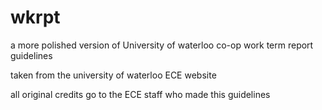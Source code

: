 wkrpt
=====

a more polished version of University of waterloo co-op work term report guidelines

taken from the university of waterloo ECE website

all original credits go to the ECE staff who made this guidelines
